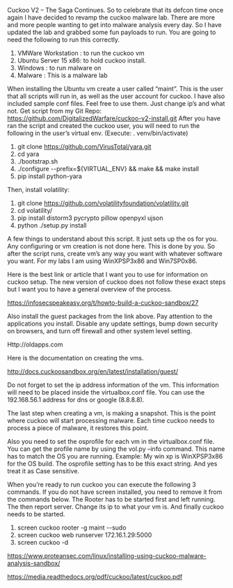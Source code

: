 Cuckoo V2 – The Saga Continues.
So to celebrate that its defcon time once again I have decided to revamp the cuckoo malware lab. There are more and more people wanting to get into malware analysis every day. So I have updated the lab and grabbed some fun payloads to run. 
You are going to need the following to run this correctly.

1.	VMWare Workstation : to run the cuckoo vm
2.	Ubuntu Server 15 x86: to hold cuckoo install.
3.	Windows : to run malware on
4.	Malware : This is a malware lab

When installing the Ubuntu vm create a user called “maint”. This is the user that all scripts will run in, as well as the user account for cuckoo. I have also included sample conf files. Feel free to use them. Just change ip’s and what not.
Get script from my Git Repo: https://github.com/DigitalizedWarfare/cuckoo-v2-install.git
After you have ran the script and created the cuckoo user, you will need to run the following in the user’s virtual env. (Execute: . venv/bin/activate) 

1.	git clone https://github.com/VirusTotal/yara.git
2.	cd yara
3.	./bootstrap.sh
4.	./configure --prefix=${VIRTUAL_ENV} && make && make install
5.	pip install python-yara

Then, install volatility:

1.	git clone https://github.com/volatilityfoundation/volatility.git
2.	cd volatility/ 
3.	pip install distorm3 pycrypto pillow openpyxl ujson
4.	python ./setup.py install

A few things to understand about this script. It just sets up the os for you. Any configuring or vm creation is not done here. 
This is done by you. So after the script runs, create vm’s any way you want with whatever software you want. For my labs I am using WinXPSP3x86 and Win7SP0x86.
 
Here is the best link or article that I want you to use for information on cuckoo setup. The new version of cuckoo does not follow these exact steps but I want you to have a general overview of the process. 

https://infosecspeakeasy.org/t/howto-build-a-cuckoo-sandbox/27

Also install the guest packages from the link above.
Pay attention to the applications you install. Disable any update settings, bump down security on browsers, and turn off firewall and other system level setting.

Http://oldapps.com

Here is the documentation on creating the vms.

http://docs.cuckoosandbox.org/en/latest/installation/guest/

Do not forget to set the ip address information of the vm. This information will need to be placed inside the virtualbox.conf file. You can use the 192.168.56.1 address for dns or google (8.8.8.8).

The last step when creating a vm, is making a snapshot. This is the point where cuckoo will start processing malware. Each time cuckoo needs to process a piece of malware, it restores this point.

Also you need to set the osprofile for each vm in the virtualbox.conf file. You can get the profile name by using the vol.py –info command. This name has to match the OS you are running. Example: My win xp is WinXPSP3x86 for the OS build. The osprofile setting has to be this exact string. And yes treat it as Case sensitive.

When you’re ready to run cuckoo you can execute the following 3 commands. If you do not have screen installed, you need to remove it from the commands below. The Rooter has to be started first and left running. The then report server. Change its ip to what your vm is. And finally cuckoo needs to be started.
 
1. screen cuckoo rooter -g maint --sudo
2. screen cuckoo web runserver 172.16.1.29:5000
3. screen cuckoo -d

https://www.proteansec.com/linux/installing-using-cuckoo-malware-analysis-sandbox/

https://media.readthedocs.org/pdf/cuckoo/latest/cuckoo.pdf
